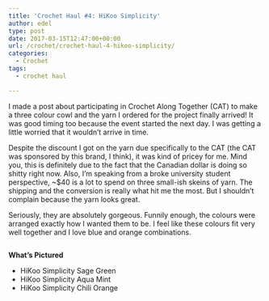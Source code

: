 ```yaml
---
title: 'Crochet Haul #4: HiKoo Simplicity'
author: edel
type: post
date: 2017-03-15T12:47:00+00:00
url: /crochet/crochet-haul-4-hikoo-simplicity/
categories:
  - Crochet
tags:
  - crochet haul

---
```

I made a post about participating in <a hef="http://edelgrace.me/blog/crochet/crochet-along-together-1-easy-as-1-2-3-cowl-part-1/">Crochet Along Together (CAT)</a> to make a three colour cowl and the yarn I ordered for the project finally arrived! It was good timing too because the event started the next day. I was getting a little worried that it wouldn&#8217;t arrive in time.

Despite the discount I got on the yarn due specifically to the CAT (the CAT was sponsored by this brand, I think), it was kind of pricey for me. Mind you, this is definitely due to the fact that the Canadian dollar is doing so shitty right now. Also, I&#8217;m speaking from a broke university student perspective, ~$40 is a lot to spend on three small-ish skeins of yarn. The shipping and the conversion is really what hit me the most. But I shouldn&#8217;t complain because the yarn looks great.

Seriously, they are absolutely gorgeous. Funnily enough, the colours were arranged exactly how I wanted them to be. I feel like these colours fit very well together and I love blue and orange combinations.

<img data-attachment-id="283" data-permalink="http://edelgrace.me/blog/crochet/crochet-haul-4-hikoo-simplicity/attachment/20170301_182736/" data-orig-file="https://i1.wp.com/edelgrace.me/blog/wp-content/uploads/2017/03/20170301_182736.jpg?fit=3264%2C1836" data-orig-size="3264,1836" data-comments-opened="1" data-image-meta="{&quot;aperture&quot;:&quot;2.4&quot;,&quot;credit&quot;:&quot;&quot;,&quot;camera&quot;:&quot;LG-K210&quot;,&quot;caption&quot;:&quot;&quot;,&quot;created_timestamp&quot;:&quot;1488392856&quot;,&quot;copyright&quot;:&quot;&quot;,&quot;focal_length&quot;:&quot;3.18&quot;,&quot;iso&quot;:&quot;250&quot;,&quot;shutter_speed&quot;:&quot;0&quot;,&quot;title&quot;:&quot;&quot;,&quot;orientation&quot;:&quot;1&quot;}" data-image-title="20170301_182736" data-image-description="" data-medium-file="https://i1.wp.com/edelgrace.me/blog/wp-content/uploads/2017/03/20170301_182736.jpg?fit=300%2C169" data-large-file="https://i1.wp.com/edelgrace.me/blog/wp-content/uploads/2017/03/20170301_182736.jpg?fit=663%2C373" src="https://i1.wp.com/edelgrace.me/blog/wp-content/uploads/2017/03/20170301_182736.jpg?resize=663%2C373" alt="" class="alignnone size-full wp-image-283" srcset="https://i1.wp.com/edelgrace.me/blog/wp-content/uploads/2017/03/20170301_182736.jpg?w=3264 3264w, https://i1.wp.com/edelgrace.me/blog/wp-content/uploads/2017/03/20170301_182736.jpg?resize=300%2C169 300w, https://i1.wp.com/edelgrace.me/blog/wp-content/uploads/2017/03/20170301_182736.jpg?resize=768%2C432 768w, https://i1.wp.com/edelgrace.me/blog/wp-content/uploads/2017/03/20170301_182736.jpg?resize=1024%2C576 1024w, https://i1.wp.com/edelgrace.me/blog/wp-content/uploads/2017/03/20170301_182736.jpg?resize=982%2C552 982w, https://i1.wp.com/edelgrace.me/blog/wp-content/uploads/2017/03/20170301_182736.jpg?resize=400%2C225 400w, https://i1.wp.com/edelgrace.me/blog/wp-content/uploads/2017/03/20170301_182736.jpg?w=1326 1326w, https://i1.wp.com/edelgrace.me/blog/wp-content/uploads/2017/03/20170301_182736.jpg?w=1989 1989w" sizes="(max-width: 663px) 100vw, 663px" data-recalc-dims="1" />

**What&#8217;s Pictured**

  * HiKoo Simplicity Sage Green
  * HiKoo Simplicity Aqua Mint
  * HiKoo Simplicity Chili Orange